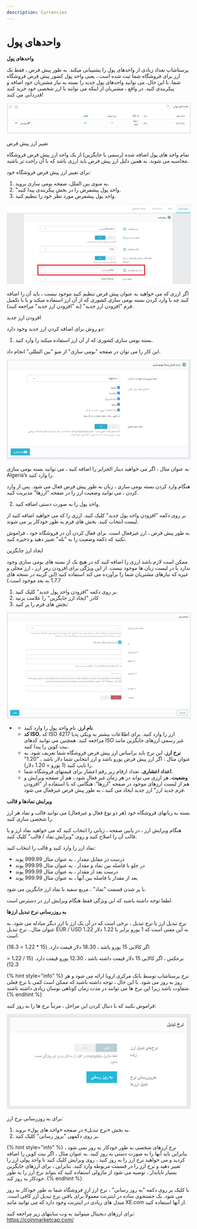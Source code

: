 ```yaml
---
description: Currencies
---
```


# واحدهای پول

**واحدهای پول**

پرستاشاپ تعداد زیادی از واحدهای پول را پشتیبانی میکند. به طور پیش فرض ، فقط یک ارز برای فروشگاه شما ثبت شده است ، یعنی واحد پول کشور پیش فرض فروشگاه شما. با این حال، می توانید واحدهای پول جدید را بسته به نیاز مشتریان خود اضافه و پیکربندی کنید. در واقع ، مشتریان از اینکه می توانند با ارز شخصی خود خرید کنند قدردانی می کنند!

![](../../../../.gitbook/assets/0%20%2822%29.png)

تغییر ارز پیش فرض

تمام واحد های پول اضافه شده \(رسمی یا جایگزین\) از یک واحد ارز پیش فرض فروشگاه محاسبه می شوند. به همین دلیل ارز پیش فرض باید ارزی باشد که با آن راحت تر باشید.

برای تغییر ارز پیش فرض فروشگاه خود:

1. به منوی بین الملل، صفحه بومی سازی بروید.
2. "واحد پول پیشفرض را در بخش پیکربندی پیدا کنید.
3. واحد پول پیشفرض مورد نظر خود را تنظیم کنید.

![](../../../../.gitbook/assets/1%20%2817%29.png)

اگر ارزی که می خواهید به عنوان پیش فرض تنظیم کنید موجود نیست ، باید آن را اضافه کنید چه با وارد کردن بسته بومی سازی کشوری که از آن ارز استفاده میکند و یا با تکمیل فرم "افزودن ارز جدید" \(به "افزودن ارز جدید" مراجعه کنید\).

افزودن ارز جدید

دو روش برای اضافه کردن ارز جدید وجود دارد:

1. بسته بومی سازی کشوری که از آن ارز استفاده میکند را وارد کنید.

این کار را می توان در صفحه "بومی سازی" از منو "بین المللی" انجام داد.

![](../../../../.gitbook/assets/2%20%288%29.png)

به عنوان مثال ، اگر می خواهید دینار الجزایر را اضافه کنید ، می توانید بسته بومی سازی Algeria’s را وارد کنید.

هنگام وارد کردن بسته بومی سازی ، زبان به طور پیش فرض فعال می شود. پس از وارد کردن ، می توانید وضعیت ارز را در صفحه "ارزها" مدیریت کنید.

 2. واحد پول را به صورت دستی اضافه کنید.

بر روی دکمه "افزودن واحد پول جدید" کلیک کنید. ارزی را که می خواهید اضافه کنید از لیست انتخاب کنید. بخش های فرم به طور خودکار پر می شوند.

به طور پیش فرض ، ارز غیرفعال است. برای فعال کردن آن در فروشگاه خود ، فراموش نکنید که دکمه وضعیت را به "بله" تغییر دهید و ذخیره کنید.

ایجاد ارز جایگزین

ممکن است لازم باشد ارزی را اضافه کنید که در هیچ یک از بسته های بومی سازی وجود ندارد یا در لیست زبان ها موجود نیست. از این ویژگی برای افزودن رمز ارز ، ارز محلی و غیره که نیازهای مشتریان شما را برآورده می کند استفاده کنید \(این گزینه در نسخه های 1.7.7 به بعد موجود است.\)

1. بر روی دکمه "افزودن واحد پول جدید" کلیک کنید.
2. کادر "ایجاد ارز جایگزین" را علامت بزنید
3.  بخش های فرم را پر کنید:

![](../../../../.gitbook/assets/3%20%284%29.png)

* * **نام ارز.** نام واحد پول را وارد کنید.
  * **کد ISO.** کد ISO 4217 ارز را وارد کنید. برای اطلاعات بیشتر به ویکی پدیا مراجعه کنید. همچنین می توانید کدهای ISO غیر رسمی ارزهای جایگزین مانند بیت کوین را پیدا کنید.
  * **نرخ ارز.** این نرخ باید براساس ارز پیش فرض فروشگاه شما تعریف شود. به عنوان مثال ، اگر ارز پیش فرض یورو باشد و ارز انتخابی شما دلار باشد ، "1.20" را تایپ کنید \(1 یورو = 1.20 دلار\).
  * **اعداد اعشاری.** تعداد ارقام زیر رقم اعشار برای قیمتهای فروشگاه شما.
  * **وضعیت.** هر ارزی می تواند در هر زمان غیر فعال شود ، هم از صفحه ویرایش و هم از لیست ارزهای موجود در صفحه "ارزها". هنگامی که با استفاده از "افزودن فرم جدید ارز" ارز جدید ایجاد می کنید ، به طور پیش فرض غیرفعال می شود.

**ویرایش نمادها و قالب**

بسته به زبانهای فروشگاه خود \(هر دو نوع فعال و غیرفعال\) می توانید قالب و نماد هر ارز را شخصی سازی کنید.

هنگام ویرایش ارز ، در پایین صفحه ، زبانی را انتخاب کنید که می خواهید نماد ارز و یا قالب آن را اصلاح کنید و روی "ویرایش نماد / قالب" کلیک کنید.

نماد ارز را وارد کنید و قالب را انتخاب کنید:

* درست در مقابل مقدار ، به عنوان مثال 999.99 پوند
* در جلو با فاصله بین نماد و مقدار ، به عنوان مثال 999.99 پوند
* درست بعد از مقدار ، به عنوان مثال 999.99 پوند
* بعد از مقدار با فاصله بین آنها ، به عنوان مثال 999.99 پوند

با پر شدن قسمت "نماد" ، مربع سفید با نماد ارز جایگزین می شود.

لطفا توجه داشته باشید که این ویژگی فقط هنگام ویرایش ارز در دسترس است.

**به روزرسانی نرخ تبدیل ارزها**

نرخ تبدیل ارز یا نرخ تبدیل ، نرخی است که در آن یک ارز با ارز دیگر مبادله می شود. به عنوان مثال ، نرخ تبدیل EUR / USD 1،22 به این معنی است که 1 یورو برابر با 1،22 دلار است.

اگر کالایی 15 یورو باشد ، 18،30 دلار قیمت دارد. \(15 \* 1،22 = 18،3\)

برعکس ، اگر کالایی 15 دلار قیمت داشته باشد ، 12،30 یورو قیمت دارد. \(15 / 1،22 = 12،3\)

{% hint style="info" %}
نرخ پرستاشاپ توسط بانک مرکزی اروپا ارائه می شود و هر روز به روز می شود. با این حال ، توجه داشته باشید که ممکن است کمی با نرخ فعلی متفاوت باشد زیرا این نرخ ها می توانند در مدت زمان کوتاهی نوسان زیادی داشته باشند.
{% endhint %}

فراموش نکنید که با دنبال کردن این مراحل ، مرتباً نرخ ها را به روز کنید:

![](../../../../.gitbook/assets/4.png)

برای به روزرسانی نرخ ارز:

1. به بخش «نرخ تبدیل» در صفحه «واحد های پول» بروید.
2. بر روی دکمهی "بروز رسانی" کلیک کنید.

{% hint style="info" %}
نرخ ارزهای شخصی به طور خودکار به روز نمی شود ، بنابراین باید آنها را به صورت دستی به روز کنید. به عنوان مثال ، اگر بیت کوین را اضافه کردید و می خواهید نرخ ارز را به روز کنید ، روی ویرایش کلیک کنید تا واحد پولی ارز را تغییر دهید و نرخ ارز را در قسمت مربوطه وارد کنید. بنابراین ، برای ارزهای جایگزین بسیار ناپایدار ، توصیه می شود از ماژولی استفاده کنید که بتواند نرخ ارز را به طور خودکار به روز کند.
{% endhint %}

با کلیک بر روی دکمه "به روز رسانی" ، نرخ ارز ارز فروشگاه شما به طور خودکار به روز می شود. یک جستجوی ساده در اینترنت معمولاً برای یافتن نرخ تبدیل ارز کافی است. مبدل های زیادی در اینترنت وجود دارد که می توانید مانند XE.com از آنها استفاده کنید.

برای ارزهای دیجیتال میتوانید به وب سایتهای زیر مراجعه کنید: https://coinmarketcap.com/


